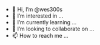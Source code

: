 - 👋 Hi, I’m @wes300s
- 👀 I’m interested in ...
- 🌱 I’m currently learning ...
- 💞️ I’m looking to collaborate on ...
- 📫 How to reach me ...

<!---
wes300s/wes300s is a ✨ special ✨ repository because its `README.md` (this file) appears on your GitHub profile.
You can click the Preview link to take a look at your changes.
--->
